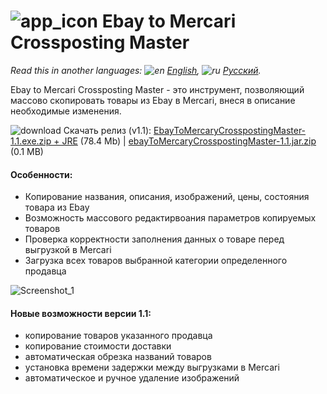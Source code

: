 # ![app_icon](https://user-images.githubusercontent.com/49783652/79682885-a6658900-822e-11ea-88d9-033836a1c2b4.png) Ebay to Mercari Crossposting Master

*Read this in another languages: ![en](https://user-images.githubusercontent.com/49783652/69971412-e56d9900-1530-11ea-8516-f9f1f6219147.png) [English](https://github.com/konovalov-maksim/ebay-to-mercary-crossposting-master/blob/master/README.md), ![ru](https://user-images.githubusercontent.com/49783652/69971413-e56d9900-1530-11ea-8937-a7989b8d727d.png) [Русский](https://github.com/konovalov-maksim/ebay-to-mercary-crossposting-master/blob/master/README.ru.md).*

Ebay to Mercari Crossposting Master - это инструмент, позволяющий массово скопировать товары из Ebay в Mercari, внеся в описание необходимые изменения.

![download](https://user-images.githubusercontent.com/49783652/70123296-6b99f480-1683-11ea-8f71-ac9d1e14fd54.png) Скачать релиз (v1.1): [EbayToMercaryCrosspostingMaster-1.1.exe.zip + JRE](https://github.com/konovalov-maksim/ebay-to-mercary-crossposting-master/releases/download/1.1.0/EbayToMercaryCrosspostingMaster-1.1.exe.zip) (78.4 Mb) | [ebayToMercaryCrosspostingMaster-1.1.jar.zip](https://github.com/konovalov-maksim/ebay-to-mercary-crossposting-master/releases/download/1.1.0/EbayToMercaryCrosspostingMaster-1.1.jar.zip) (0.1 MB)

#### Особенности:
- Копирование названия, описания, изображений, цены, состояния товара из Ebay
- Возможность массового редактирвоания параметров копируемых товаров
- Проверка корректности заполнения данных о товаре перед выгрузкой в Mercari
- Загрузка всех товаров выбранной категории определенного продавца

![Screenshot_1](https://user-images.githubusercontent.com/49783652/79685715-77a5dd80-8243-11ea-9643-a6b85c073c0c.png)

#### Новые возможности версии 1.1:
- копирование товаров указанного продавца
- копирование стоимости доставки
- автоматическая обрезка названий товаров
- установка времени задержки между выгрузками в Mercari
- автоматическое и ручное удаление изображений
